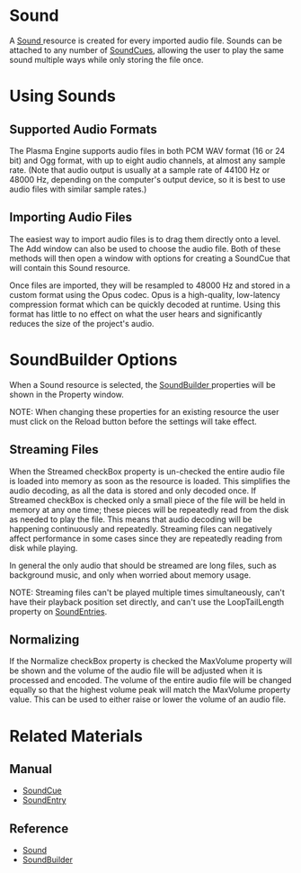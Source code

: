 # Sound
A [ Sound ](https://plasmaengine.github.io/PlasmaDocs/Plasma1/C++/code_reference/class_reference/sound.md) resource is created for every imported audio file. Sounds can be attached to any number of [SoundCues](https://plasmaengine.github.io/PlasmaDocs/Plasma1/Editor/audio/soundcue.md), allowing the user to play the same sound multiple ways while only storing the file once.

# Using Sounds

## Supported Audio Formats

The Plasma Engine supports audio files in both PCM WAV format (16 or 24 bit) and Ogg format, with up to eight audio channels, at almost any sample rate. (Note that audio output is usually at a sample rate of 44100 Hz or 48000 Hz, depending on the computer's output device, so it is best to use audio files with similar sample rates.) 

## Importing Audio Files

The easiest way to import audio files is to drag them directly onto a level. The Add window can also be used to choose the audio file. Both of these methods will then open a window with options for creating a SoundCue that will contain this Sound resource.

Once files are imported, they will be resampled to 48000 Hz and stored in a custom format using the Opus codec. Opus is a high-quality, low-latency compression format which can be quickly decoded at runtime. Using this format has little to no effect on what the user hears and significantly reduces the size of the project's audio.

# SoundBuilder Options

When a Sound resource is selected, the [ SoundBuilder ](https://plasmaengine.github.io/PlasmaDocs/Plasma1/C++/code_reference/class_reference/soundbuilder.md) properties will be shown in the Property window.

NOTE: When changing these properties for an existing resource the user must click on the Reload button before the settings will take effect.

## Streaming Files

When the Streamed checkBox property is un-checked the entire audio file is loaded into memory as soon as the resource is loaded. This simplifies the audio decoding, as all the data is stored and only decoded once. If Streamed checkBox is checked only a small piece of the file will be held in memory at any one time; these pieces will be repeatedly read from the disk as needed to play the file. This means that audio decoding will be happening continuously and repeatedly. Streaming files can negatively affect performance in some cases since they are repeatedly reading from disk while playing. 

In general the only audio that should be streamed are long files, such as background music, and only when worried about memory usage.

NOTE: Streaming files can't be played multiple times simultaneously, can't have their playback position set directly, and can't use the LoopTailLength  property on [SoundEntries](https://plasmaengine.github.io/PlasmaDocs/Plasma1/Editor/audio/soundcue.md#soundentries).

##  Normalizing

If the Normalize checkBox property is checked the MaxVolume  property will be shown and the volume of the audio file will be adjusted when it is processed and encoded. The volume of the entire audio file will be changed equally so that the highest volume peak will match the MaxVolume  property value. This can be used to either raise or lower the volume of an audio file.

# Related Materials

## Manual

- [SoundCue ](https://plasmaengine.github.io/PlasmaDocs/Plasma1/Editor/audio/soundcue.md)
- [SoundEntry ](https://plasmaengine.github.io/PlasmaDocs/Plasma1/Editor/audio/soundcue.md#soundentries)

## Reference
- [ Sound ](https://plasmaengine.github.io/PlasmaDocs/Plasma1/C++/code_reference/class_reference/sound.md)
- [ SoundBuilder ](https://plasmaengine.github.io/PlasmaDocs/Plasma1/C++/code_reference/class_reference/soundbuilder.md) 

 
